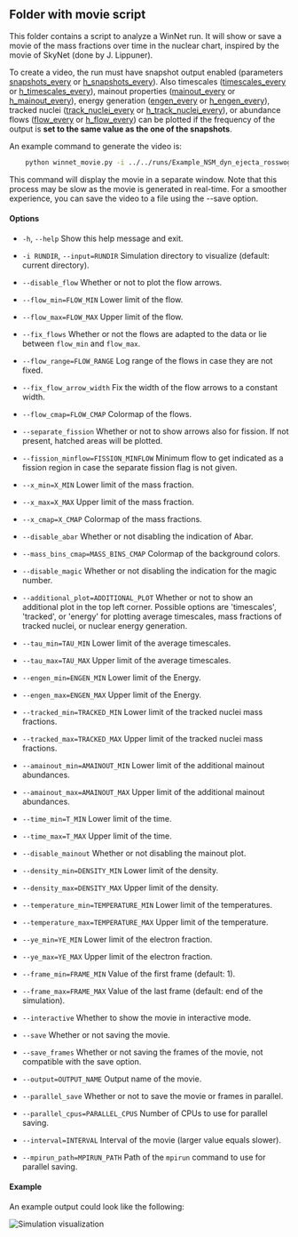 ## Folder with movie script

This folder contains a script to analyze a WinNet run. It will show or save a movie of the mass fractions over time in the nuclear chart, inspired by the movie of SkyNet (done by J. Lippuner).

To create a video, the run must have snapshot output enabled (parameters [snapshots_every](https://nuc-astro.github.io/WinNet/parameters.html#h_snapshot_every) or [h_snapshots_every](https://nuc-astro.github.io/WinNet/parameters.html#h_snapshot_every)).
Also timescales ([timescales_every](https://nuc-astro.github.io/WinNet/parameters.html#timescales_every) or [h_timescales_every](https://nuc-astro.github.io/WinNet/parameters.html#h_timescales_every)),
mainout properties ([mainout_every](https://nuc-astro.github.io/WinNet/parameters.html#mainout_every) or [h_mainout_every](https://nuc-astro.github.io/WinNet/parameters.html#h_mainout_every)),
energy generation ([engen_every](https://nuc-astro.github.io/WinNet/parameters.html#engen_every) or [h_engen_every](https://nuc-astro.github.io/WinNet/parameters.html#h_engen_every)),
tracked nuclei ([track_nuclei_every](https://nuc-astro.github.io/WinNet/parameters.html#track_nuclei_every) or [h_track_nuclei_every](https://nuc-astro.github.io/WinNet/parameters.html#h_track_nuclei_every)),
or abundance flows ([flow_every](https://nuc-astro.github.io/WinNet/parameters.html#flow_every) or [h_flow_every](https://nuc-astro.github.io/WinNet/parameters.html#h_flow_every))
can be plotted if the frequency of the output is **set to the same value as the one of the snapshots**.

An example command to generate the video is:

```bash
    python winnet_movie.py -i ../../runs/Example_NSM_dyn_ejecta_rosswog
```

This command will display the movie in a separate window. Note that this process may be slow as the movie is generated in real-time. For a smoother experience, you can save the video to a file using the --save option.

#### Options

- `-h`, `--help`
  Show this help message and exit.

- `-i RUNDIR`, `--input=RUNDIR`
  Simulation directory to visualize (default: current directory).

- `--disable_flow`
  Whether or not to plot the flow arrows.

- `--flow_min=FLOW_MIN`
  Lower limit of the flow.

- `--flow_max=FLOW_MAX`
  Upper limit of the flow.

- `--fix_flows`
  Whether or not the flows are adapted to the data or lie between `flow_min` and `flow_max`.

- `--flow_range=FLOW_RANGE`
  Log range of the flows in case they are not fixed.

- `--fix_flow_arrow_width`
  Fix the width of the flow arrows to a constant width.

- `--flow_cmap=FLOW_CMAP`
  Colormap of the flows.

- `--separate_fission`
  Whether or not to show arrows also for fission. If not present, hatched areas will be plotted.

- `--fission_minflow=FISSION_MINFLOW`
  Minimum flow to get indicated as a fission region in case the separate fission flag is not given.

- `--x_min=X_MIN`
  Lower limit of the mass fraction.

- `--x_max=X_MAX`
  Upper limit of the mass fraction.

- `--x_cmap=X_CMAP`
  Colormap of the mass fractions.

- `--disable_abar`
  Whether or not disabling the indication of Abar.

- `--mass_bins_cmap=MASS_BINS_CMAP`
  Colormap of the background colors.

- `--disable_magic`
  Whether or not disabling the indication for the magic number.

- `--additional_plot=ADDITIONAL_PLOT`
  Whether or not to show an additional plot in the top left corner. Possible options are 'timescales', 'tracked', or 'energy'
  for plotting average timescales, mass fractions of tracked nuclei, or nuclear energy generation.

- `--tau_min=TAU_MIN`
  Lower limit of the average timescales.

- `--tau_max=TAU_MAX`
  Upper limit of the average timescales.

- `--engen_min=ENGEN_MIN`
  Lower limit of the Energy.

- `--engen_max=ENGEN_MAX`
  Upper limit of the Energy.

- `--tracked_min=TRACKED_MIN`
  Lower limit of the tracked nuclei mass fractions.

- `--tracked_max=TRACKED_MAX`
  Upper limit of the tracked nuclei mass fractions.

- `--amainout_min=AMAINOUT_MIN`
  Lower limit of the additional mainout abundances.

- `--amainout_max=AMAINOUT_MAX`
  Upper limit of the additional mainout abundances.

- `--time_min=T_MIN`
  Lower limit of the time.

- `--time_max=T_MAX`
  Upper limit of the time.

- `--disable_mainout`
  Whether or not disabling the mainout plot.

- `--density_min=DENSITY_MIN`
  Lower limit of the density.

- `--density_max=DENSITY_MAX`
  Upper limit of the density.

- `--temperature_min=TEMPERATURE_MIN`
  Lower limit of the temperatures.

- `--temperature_max=TEMPERATURE_MAX`
  Upper limit of the temperature.

- `--ye_min=YE_MIN`
  Lower limit of the electron fraction.

- `--ye_max=YE_MAX`
  Upper limit of the electron fraction.

- `--frame_min=FRAME_MIN`
  Value of the first frame (default: 1).

- `--frame_max=FRAME_MAX`
  Value of the last frame (default: end of the simulation).

- `--interactive`
  Whether to show the movie in interactive mode.

- `--save`
  Whether or not saving the movie.

- `--save_frames`
  Whether or not saving the frames of the movie, not compatible with the save option.

- `--output=OUTPUT_NAME`
  Output name of the movie.

- `--parallel_save`
  Whether or not to save the movie or frames in parallel.

- `--parallel_cpus=PARALLEL_CPUS`
  Number of CPUs to use for parallel saving.

- `--interval=INTERVAL`
  Interval of the movie (larger value equals slower).

- `--mpirun_path=MPIRUN_PATH`
  Path of the `mpirun` command to use for parallel saving.


#### Example

An example output could look like the following:

![Simulation visualization](../../doc/doxygen/figures/winteler_mhd.gif)
